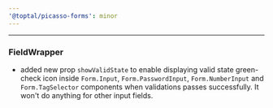 ```yaml
---
'@toptal/picasso-forms': minor
---
```


---

### FieldWrapper

- added new prop `showValidState` to enable displaying valid state green-check icon inside `Form.Input`, `Form.PasswordInput`, `Form.NumberInput` and `Form.TagSelector` components when validations passes successfully. It won't do anything for other input fields.
